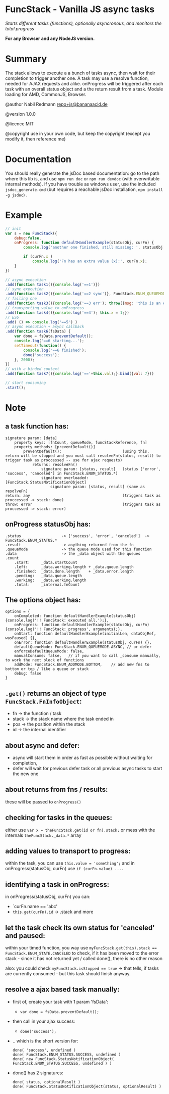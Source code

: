 # __FuncStack - Vanilla JS async tasks__

*Starts different tasks (functions), optionally asyncronous, and monitors the total progress*

__For any Browser and any NodeJS version.__

# Summary
  The stack allows to execute a a bunch of tasks async, then wait for their completion to trigger another one.
  A task may use a resolve function, needed for AJAX requests and alike.
  onProgress will be triggered after each task with an overall status object and a the return result from a task.
  Module loading for AMD, CommonJS, Browser.

@author  Nabil Redmann <repo+js@bananaacid.de>

@version 1.0.0

@licence MIT

@copyright  use in your own code, but keep the copyright (except you modify it, then reference me)

# Documentation
You should really generate the jsDoc based documentation: go to the path where this lib is, and use
`npm run doc` or `npm run devdoc` (with overwritable internal methods).
If you have trouble as windows user, use the included `jsdoc_generate.cmd` (but requires a reachable jsDoc installation, `npm install -g jsdoc`) .

# Example
```javascript
// init
var s = new FuncStack({
    debug:false,
    onProgress: function defaultHandlerExample(statusObj, curFn) {
        console.log('another one finished, still missing: ', statusObj.count.left);

        if (curFn.x )
            console.log('Fn has an extra value (x):', curFn.x);
    }
})

// async execution
.add(function task1(){console.log('==1')})
// sync execution
.add(function task2(){console.log('==2 sync')}, FuncStack.ENUM_QUEUEMODE.DEFER)
// failing one
.add(function task3(){console.log('==3 err'); throw({msg: 'this is an error'});})
// transporting value to onProgress
.add(function task4(){console.log('==4'); this.x = 1;})
// ES6
.add( () => console.log('==5') )
// async execution + async callback
.add(function task6(fsData) {
    var done = fsData.preventDefault();
    console.log('==6 starting...');
    setTimeout(function() {
        console.log('==6 finished');
        done('success');
    }, 2000);
})
// with a binded context
.add(function task7(){console.log('=='+this.val);}.bind({val: 7}))

// start consuming
.start();
```

# Note

## a task function has:
```
signature param: [data]
    property keys: [fnCount, queueMode, funcStackReference, fn]
    property methods: [preventDefault()]
        preventDefault():                           (using this, return will be stopped and you must call resolveFn(status, result) to trigger task as proccessed -- use for ajax requests)
            returns: resolveFn() 
                signature param: [status, result]   (status ['error', 'success', 'canceled'] in FuncStack.ENUM_STATUS.*)
                signature overloaded: [FuncStack.StatusNotificationObject]
                    signature param: [status, result] (same as resolveFn)
return: any                                         (triggers task as proccessed -> stack: done)
throw: error                                        (triggers task as proccessed -> stack: error)
```` 

## onProgress statusObj has:
```
.status                  -> ['success', 'error', 'canceled']  -> FuncStack.ENUM_STATUS.*
.result                  -> anything returned from the fn
.queueMode               -> the queue mode used for this function
.data                    -> the _data object with the queues
.count
    .start:     _data.startCount
    .left:      _data.working.length + _data.queue.length
    .finished:  _data.done.length    + _data.error.length
    .pending:   _data.queue.length
    .working:   _data.working.length
    .total:     _internal.fnCount
```

## The options object has:
```
options = {
    onCompleted: function defaultHandlerExample(statusObj) {console.log('!! FuncStack: executed all.');},
    onProgress: function defaultHandlerExample(statusObj, curFn) {console.log('!! FuncStack: progress', arguments);},
    onStart: function defaultHandlerExample(initialLen, dataObjRef, wasPaused) {},
    onError: function defaultHandlerExample(statusObj, curFn) {},
    defaultQueueMode: FuncStack.ENUM_QUEUEMODE.ASYNC, // or defer
    enforceDefaultQueueMode: false,
    manualConsume: false,   // if you want to call _consume manually, to work the next block of functions
    addMode: FuncStack.ENUM_ADDMODE.BOTTOM,    // add new fns to bottom or top / like a queue or stack
    debug: false
}
```

## `.get()` returns an object of type `FuncStack.FnInfoObject`:
- fn -> the function / task
- stack -> the stack name where the task ended in
- pos -> the position within the stack
- id -> the internal identifier


## about async and defer:
- async will start them in order as fast as possible without waiting for completion, 
- defer will wait for previous defer task or all previous async tasks to start the new one


## about returns from fns / results:
these will be passed to `onProgress()`


## checking for tasks in the queues:
either use `var x = theFuncStack.get(id or fn).stack;`
or mess with the internals `theFuncStack._data.*` array


## adding values to transport to progress:
within the task, you can use `this.value = 'something';` and in onProgress(statusObj, curFn) use `if (curFn.value) ....`


## identifying a task in onProgress:
in onProgress(statusObj, curFn) you can:
- `curFn.name == 'abc'
- `this.get(curFn).id` -> .stack and more


## let the task check its own status for 'canceled' and paused:
within your timed function, you way use `myFuncStack.get(this).stack == FuncStack.ENUM_STATE.CANCELED` to check,
if it has been moved to the error stack - since it has not returned yet / called done(), there is no other reason

also: you could check `myFuncStack.isStopped == true` -> that tells, if tasks are currently consumed - but this task 
should finish anyway.


## resolve a ajax based task manually:
- first of, create your task with 1 param 'fsData':
    - `var done = fsData.preventDefault();`
- then call in your ajax success:
    - `done('success');`

- .. which is the short version for:
    ```
    done( 'success', undefined )
    done( FuncStack.ENUM_STATUS.SUCCESS, undefined )
    done( new FuncStack.StatusNotificationObject( FuncStack.ENUM_STATUS.SUCCESS, undefined ) )
    ```

- done() has 2 signatures:
    ```
    done( status, optionalResult )
    done( FuncStack.StatusNotificationObject(status, optionalResult) )
    ```
